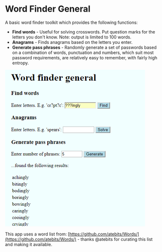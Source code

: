# Word Finder General

A basic word finder toolkit which provides the following functions:

- __Find words__ - Useful for solving crosswords. Put question marks for the letters you don't know. Note: output is limited to 100 words.
- __Anagrams__ - Finds anagrams based on the letters you enter.
- __Generate pass phrases__ - Randomly generate a set of passwords based on a combination of words, punctuation and numbers, which suit most password requirements, are relatively easy to remember, with fairly high entropy.

![](./img/screenshot.png)

This app uses a word list from: [https://github.com/atebits/Words/](https://github.com/atebits/Words/) - thanks @atebits for curating this list and making it available.
